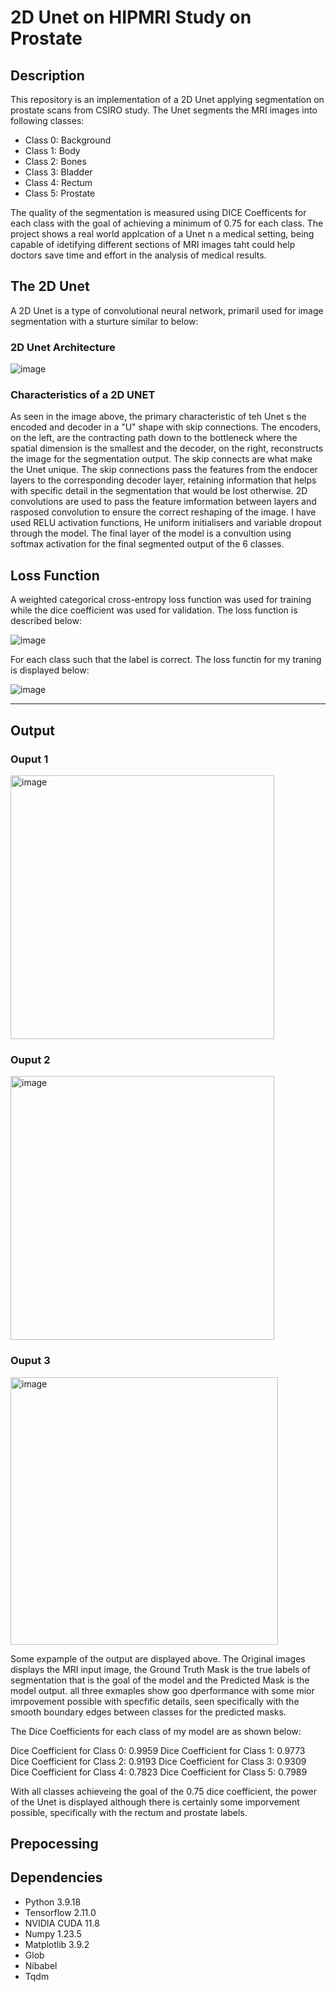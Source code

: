 # 2D Unet on HIPMRI Study on Prostate
## Description
This repository is an implementation of a 2D Unet applying segmentation on prostate scans from CSIRO study. 
The Unet segments the MRI images into following classes:
* Class 0: Background
* Class 1: Body
* Class 2: Bones
* Class 3: Bladder 
* Class 4: Rectum
* Class 5: Prostate

  
The quality of the segmentation is measured using DICE Coefficents for each class with the goal of achieving a minimum of 0.75 for each class.
The project shows a real world applcation of a Unet n a medical setting, being capable of idetifying different sections of MRI images taht could help
doctors save time and effort in the analysis of medical results.

## The 2D Unet
A 2D Unet is a type of convolutional neural network, primaril used for image segmentation with a sturture similar to below:
### 2D Unet Architecture
![image](https://github.com/user-attachments/assets/acd5c79d-1966-4033-abdd-e856c9f796c1)

### Characteristics of a 2D UNET
As seen in the image above, the primary characteristic of teh Unet s the encoded and decoder in a "U" shape with skip connections. The encoders, on the left, are the contracting path down to the bottleneck
where the spatial dimension is the smallest and the decoder, on the right, reconstructs the image for the segmentation output. The skip connects are what make the Unet unique. The skip connections pass
the features from the endocer layers to the corresponding decoder layer, retaining information that helps with specific detail in the segmentation that would be lost otherwise. 2D convolutions are used to pass the
feature imformation between layers and rasposed convolution to ensure the correct reshaping of the image. I have used RELU activation functions, He uniform initialisers and variable dropout through the model. 
The final layer of the model is a convultion using softmax activation for the final segmented output of the 6 classes.

## Loss Function
A weighted categorical cross-entropy loss function was used for training while the dice coefficient was used for validation.
The loss function is described below:

![image](https://github.com/user-attachments/assets/5cb0f5b1-27bf-44d9-b271-4bedacc7eb01)

For each class such that the label is correct.
The loss functin for my traning is displayed below:

![image](https://github.com/user-attachments/assets/33e74f04-3139-4932-a159-924c86f196a9)

--------------------------------------------------------------------------------------------------------

## Output
### Ouput 1
<img width="422" alt="image" src="https://github.com/user-attachments/assets/466cec37-428d-4994-8cbb-dd5196e84521">


### Ouput 2
<img width="422" alt="image" src="https://github.com/user-attachments/assets/a4c1b782-1213-470b-9240-0965a7018036">


### Ouput 3
<img width="428" alt="image" src="https://github.com/user-attachments/assets/6bb487e4-0ef1-41d6-90ad-e44d4b264c07">


Some expample of the output are displayed above. The Original images displays the MRI input image, the Ground Truth Mask is the true labels of segmentation that is the goal of the model
and the Predicted Mask is the model output. all three exmaples show goo dperformance with some mior imrpovement possible with specfific details, seen specifically with the smooth boundary edges
between classes for the predicted masks.

The Dice Coefficients for each class of my model are as shown below:

Dice Coefficient for Class 0: 0.9959
Dice Coefficient for Class 1: 0.9773
Dice Coefficient for Class 2: 0.9193
Dice Coefficient for Class 3: 0.9309
Dice Coefficient for Class 4: 0.7823
Dice Coefficient for Class 5: 0.7989

With all classes achieveing the goal of the 0.75 dice coefficient, the power of the Unet is displayed although there is certainly some imporvement possible, specifically with the
rectum and prostate labels.

## Prepocessing 



## Dependencies
* Python 3.9.18
* Tensorflow 2.11.0
* NVIDIA CUDA 11.8
* Numpy 1.23.5
* Matplotlib 3.9.2
* Glob
* Nibabel
* Tqdm

  
